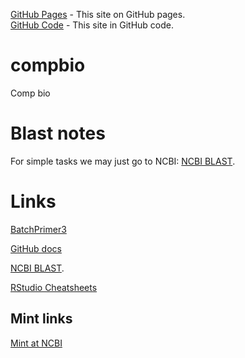 

[GitHub Pages](https://knausb.github.io/compbio/)    - This site on GitHub pages.    
[GitHub Code](https://github.com/knausb/compbio/)    - This site in GitHub code.


# compbio
Comp bio


# Blast notes

For simple tasks we may just go to NCBI: [NCBI BLAST](https://blast.ncbi.nlm.nih.gov/Blast.cgi).


# Links

[BatchPrimer3](https://wheat.pw.usda.gov/demos/BatchPrimer3/)

[GitHub docs](https://docs.github.com/en)

[NCBI BLAST](https://blast.ncbi.nlm.nih.gov/Blast.cgi).

[RStudio Cheatsheets](https://www.rstudio.com/resources/cheatsheets/)




## Mint links

[Mint at NCBI](https://www.ncbi.nlm.nih.gov/search/all/?term=mentha+longifolia)
